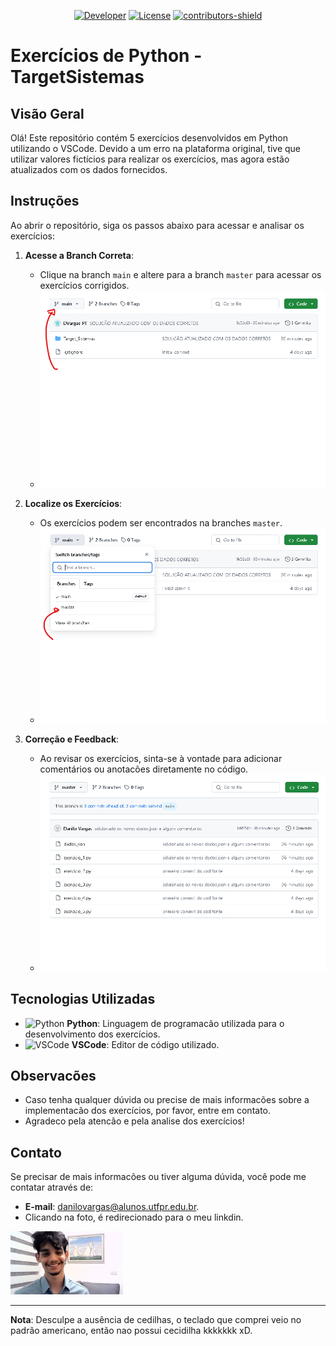 <p align="center">
    <a href="https://github.com/DVargas-PT"><img alt="Developer" src="https://img.shields.io/badge/Developer-Danilo%20Silva%20Vargas-Success.svg?style=flat-square"/></a>
    <a href="https://github.com/DVargas-PT/properties_managment_asp_net_core_7/LICENSE"><img alt="License" src="https://img.shields.io/github/license/DVargas-PT/properties_managment_asp_net_core_7.svg?style=flat-square"/></a>
    <a href="https://github.com/DVargas-PT/properties_managment_asp_net_core_7/graphs/contributors"><img alt="contributors-shield" src="https://img.shields.io/github/contributors/DVargas-PT/properties_managment_asp_net_core_7.svg?style=flat-square"/></a>
</p>

# Exercícios de Python - TargetSistemas 

## Visão Geral
Olá! Este repositório contém 5 exercícios desenvolvidos em Python utilizando o VSCode. Devido a um erro na plataforma original, tive que utilizar valores fictícios para realizar os exercícios, mas agora estão atualizados com os dados fornecidos.

## Instruções
Ao abrir o repositório, siga os passos abaixo para acessar e analisar os exercícios:


1. **Acesse a Branch Correta**:
   - Clique na branch `main` e altere para a branch `master` para acessar os exercícios corrigidos.
   - ![Instrução 1](exp2.png)

2. **Localize os Exercícios**:
   - Os exercícios podem ser encontrados na branches `master`.
   - ![Instrução 2](exp3.png)

3. **Correção e Feedback**:
   - Ao revisar os exercícios, sinta-se à vontade para adicionar comentários ou anotacões diretamente no código.
   - ![Instrução 3](exp4.png)

## Tecnologias Utilizadas
- ![Python](https://img.shields.io/badge/Python-3.8-blue?style=flat-square&logo=python&logoColor=white) **Python**: Linguagem de programacão utilizada para o desenvolvimento dos exercícios.
- ![VSCode](https://img.shields.io/badge/VSCode-1.59.0-blue?style=flat-square&logo=visual-studio-code&logoColor=white) **VSCode**: Editor de código utilizado.

## Observacões
- Caso tenha qualquer dúvida ou precise de mais informacões sobre a implementacão dos exercícios, por favor, entre em contato.
- Agradeco pela atencão e pela analise dos exercícios!

## Contato
Se precisar de mais informacões ou tiver alguma dúvida, você pode me contatar através de:

- **E-mail**: [danilovargas@alunos.utfpr.edu.br](danilovargas@alunos.utfpr.edu.br).
- Clicando na foto, é redirecionado para o meu linkdin.
  
<a href="https://www.linkedin.com/in/danilo-silva-vargas-b407512aa/"><img src="WIN_20240624_18_25_58_Pro.jpg" alt="foto_eu" width="180"></a>


---

**Nota**: Desculpe a ausência de cedilhas, o teclado que comprei veio no padrão americano, então nao possui cecidilha kkkkkkk xD.

